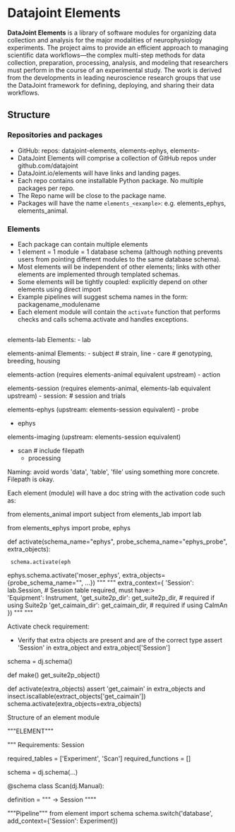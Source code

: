 # Datajoint Elements
**DataJoint Elements** is a library of software modules for organizing data collection and analysis for the major modalities of neurophysiology experiments. 
The project aims to provide an efficient approach to managing scientific data workflows—the complex multi-step methods for data collection, preparation, processing, analysis, and modeling that researchers must perform in the course of an experimental study. 
The work is derived from the developments in leading neuroscience research groups that use the DataJoint framework for defining, deploying, and sharing their data workflows. 

## Structure
### Repositories and packages
- GitHub: repos:   datajoint-elements, elements-ephys, elements-  
- DataJoint Elements will comprise a collection of GitHub repos under github.com/datajoint
- DataJoint.io/elements will have links and landing pages. 
- Each repo contains one installable Python package.  No multiple packages per repo.
- The Repo name will be close to the package name.
- Packages will have the name `elements_<example>`: e.g. elements_ephys, elements_animal.

### Elements
- Each package can contain multiple elements 
- 1 element = 1 module = 1 database schema (although nothing prevents users from pointing different modules to the same database schema).
- Most elements will be independent of other elements;  links with other elements are implemented through templated schemas.
- Some elements will be tightly coupled: explicitly depend on other elements using direct import
- Example pipelines will suggest schema names in the form: packagename_modulename
- Each element module will contain the `activate` function that performs checks and calls schema.activate and handles exceptions.

## 
elements-lab
	Elements: 
	- lab 

elements-animal
	Elements:
	- subject       # strain, line
	- care            # genotyping, breeding, housing 

elements-action  (requires elements-animal equivalent upstream)
	- action

elements-session (requires elements-animal, elements-lab equivalent upstream)
	- session:    # session and trials

elements-ephys (upstream: elements-session equivalent)
	- probe 
- ephys

elements-imaging (upstream: elements-session equivalent)
- scan     # include filepath
	- processing

Naming: avoid words 'data', 'table', 'file' using something more concrete. Filepath is okay. 


Each element (module) will have a doc string with the activation code such as: 

from elements_animal import subject
from elements_lab import lab

from elements_ephys import probe, ephys

def activate(schema_name="ephys", probe_schema_name="ephys_probe", extra_objects):
       
     schema.activate(eph

ephys.schema.activate('moser_ephys', extra_objects={probe_schema_name="", ...})
"""
"""
           extra_context={
                            'Session':  lab.Session,     # Session table required, must have:>  
                            'Equipment': Instrument,
                           'get_suite2p_dir':  get_suite2p_dir,    # required if using Suite2p
                            'get_caimain_dir': get_caimain_dir,   # required if using CaImAn
})
""" 
"""

Activate check requirement:
- Verify that extra objects are present and are of the correct type
assert 'Session' in extra_object and extra_object['Session']

schema = dj.schema()

def make()
     get_suite2p_object()

def activate(extra_objects)
       assert 'get_caimain' in extra_objects and insect.iscallable(extract_objects['get_caimain'])
       schema.activate(extra_objects=extra_objects)

Structure of an element module 

"""ELEMENT"""

""" Requirements: 
      Session 
      

required_tables = ['Experiment', 'Scan']
required_functions = []

schema = dj.schema(...)

@schema 
class Scan(dj.Manual):

definition = """
-> Session 
""""


"""Pipeline"""
from element import schema
schema.switch('database', add_context={'Session': Experiment})



